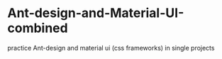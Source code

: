# Ant-design-and-Material-UI-combined
practice Ant-design and material ui (css frameworks) in single projects
